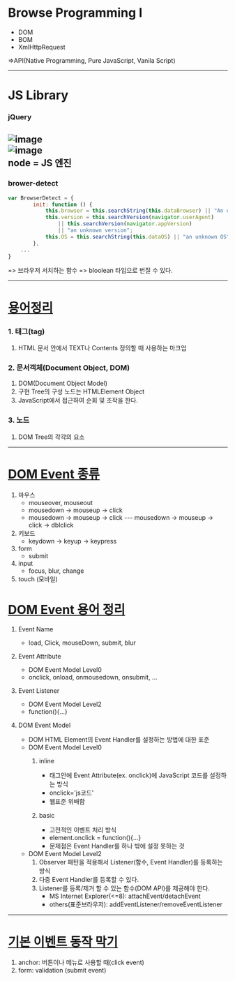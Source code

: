 # Browse Programming I
- DOM
- BOM
- XmlHttpRequest

=>API(Native Programming, Pure JavaScript, Vanila Script)

--- 

# JS Library
### jQuery
![image](https://user-images.githubusercontent.com/50813232/177063705-c972c7f2-dc94-4d1e-b366-009e4ebc696d.png)   
![image](https://user-images.githubusercontent.com/50813232/177063794-e8735754-a652-4335-86ec-721a091e7d70.png)   
**node = JS 엔진**   
---
### brower-detect
```javascript
var BrowserDetect = {
		init: function () {
			this.browser = this.searchString(this.dataBrowser) || "An unknown browser";
			this.version = this.searchVersion(navigator.userAgent)
				|| this.searchVersion(navigator.appVersion)
				|| "an unknown version";
			this.OS = this.searchString(this.dataOS) || "an unknown OS";
        },
    ...
}
```
=> 브라우저 서치하는 함수
=> bloolean 타입으로 번질 수 있다. 

---
# [용어정리](https://github.com/Ahhhhhhyeong/frontend-dev-basics/blob/main/ch06/src/main/webapp/ex05.html)

### 1. 태그(tag)
1. HTML 문서 안에서 TEXT나 Contents 정의할 때 사용하는 마크업

### 2. 문서객체(Document Object, DOM)
1. DOM(Document Object Model)
2. 구현 Tree의 구성 노드는 HTMLElement Object
3. JavaScript에서 접근하여 순회 및 조작을 한다.

### 3. 노드	
1. DOM Tree의 각각의 요소

---
# [DOM Event 종류](https://github.com/Ahhhhhhyeong/frontend-dev-basics/blob/main/ch06/src/main/webapp/ex10.html)
1. 마우스
	- mouseover, mouseout
	- mousedown -> mouseup -> click
	- mousedown -> mouseup -> click --- mousedown -> mouseup -> click -> dblclick
2. 키보드
	- keydown -> keyup -> keypress
3. form
	- submit
4. input
	- focus, blur, change
5. touch (모바일)
	
# [DOM Event 용어 정리](#)
1. Event Name
	- load, Click, mouseDown, submit, blur

2. Event Attribute
	- DOM Event Model Level0
	- onclick, onload, onmousedown, onsubmit, ...

3. Event Listener
	- DOM Event Model Level2
	- function(){...}

4. DOM Event Model
	- DOM HTML Element의 Event Handler를 설정하는 방법에 대한 표준 
	- DOM Event Model Level0
		1. inline
			- 태그안에 Event Attribute(ex. onclick)에 JavaScript 코드를 설정하는 방식
			- onclick='js코드' 
			- 웹표준 위배함 

		2. basic
			- 고전적인 이벤트 처리 방식
			- element.onclick = function(){...}
			- 문제점은 Event Handler를 하나 밖에 설정 못하는 것
	- DOM Event Model Level2
		1. Observer 패턴을 적용해서 Listener(함수, Event Handler)를 등록하는 방식
		2. 다중 Event Handler를 등록할 수 있다.
		3. Listener를 등록/제거 할 수 있는 함수(DOM API)를 제공해야 한다.
			- MS Internet Explorer(<=8): attachEvent/detachEvent
			- others(표준브라우저): addEventListener/removeEventListener
---
# [기본 이벤트 동작 막기](https://github.com/Ahhhhhhyeong/frontend-dev-basics/blob/main/ch06/src/main/webapp/ex11.html)

1. anchor: 버튼이나 메뉴로 사용할 때(click event)
2. form: validation (submit event)